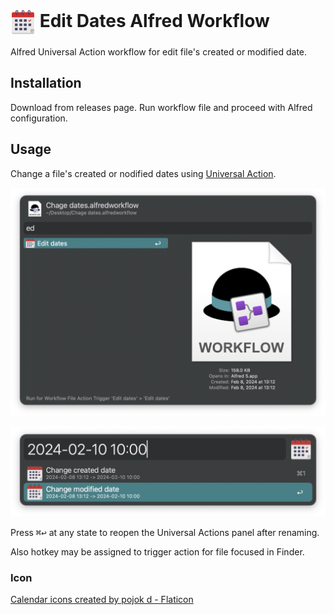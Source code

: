 # <img src='workflow/icon.png' width='40' align='center' alt='icon'> Edit Dates Alfred Workflow

Alfred Universal Action workflow for edit file's created or modified date.

## Installation
Download from releases page. Run workflow file and proceed with Alfred configuration.

## Usage
Change a file's created or nodified dates using [Universal Action](https://www.alfredapp.com/help/features/universal-actions/).

![Select action](workflow/images/select.png)

![Set new date](workflow/images/change.png)

Press <kbd>⌘</kbd><kbd>↩</kbd> at any state to reopen the Universal Actions panel after renaming.

Also hotkey may be assigned to trigger action for file focused in Finder.


### Icon
[Calendar icons created by pojok d - Flaticon](https://www.flaticon.com/free-icons/calendar)
